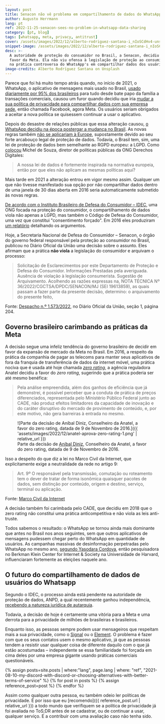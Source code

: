 ```yaml
---
layout: post
title: Senacon não vê problema em compartilhamento de dados do WhatsApp
author: Augusto Herrmann
lang: pt
ref: 2022-11-25-senacon-sees-no-problem-in-whatsapp-data-sharing
category: [pt, blog]
tags: [whatsapp, meta, privacy, antitrust]
cover: /assets/images/2022/12/alberto-rodriguez-santana-i_nIoSCdHv4-unsplash.jpg
snippet-image: /assets/images/2022/12/alberto-rodriguez-santana-i_nIoSCdHv4-unsplash.jpg
desc: >-
  A autoridade de proteção do consumidor no Brasil, a Senacon, decidiu a
  favor da Meta. Ela não viu ofensa à legislação de proteção ao consumidor
  na prática controversa do WhatsApp's em compartilhar dados dos usuários.
image-credits: Alberto Rodríguez Santana on Unsplash
---
```


Parece que foi há muito tempo atrás quando, no início de 2021, o WhatsApp,
o aplicativo de mensagens mais usado no Brasil,
[usado diariamente por 95% dos brasileiros](https://canaltech.com.br/apps/95-porcento-dos-brasileiros-que-usam-o-whatsapp-abrem-o-app-todos-os-dias-171055/)
para tudo desde bate papo da família a transações comerciais, causou um
furor quando decidiu que iria
[mudar a sua política de privacidade para compartilhar dados com sua empresa sede](https://g1.globo.com/economia/tecnologia/noticia/2021/01/06/whatsapp-comeca-a-avisar-que-ira-compartilhar-dados-dos-usuarios-com-o-facebook.ghtml),
então chamada Facebook, agora Meta. Os usuários seriam obrigados a aceitar
a nova política se quisessem continuar a usar o aplicativo.

Depois do desastre de relações públicas que essa alteração causou,
[o WhatsApp decidiu na época postergar a mudança no Brasil](https://www.bbc.com/portuguese/brasil-55680262).
As novas regras também
[não se aplicariam à Europe](https://www.bbc.com/portuguese/geral-55606054),
supostamente devido ao seu forte arcabouço legal de proteção de dados.
Todavia, o Brasil tem, sim, uma lei de proteção de dados bem semelhante
ao RGPD europeu: a LGPD. Como [colocou](https://idec.org.br/idec-na-imprensa/whatsapp-mantem-segredo-sobre-dados-compartilhados) Michel de Souza, diretor de
políticas públicas da ONG Derechos Digitales:

> A nossa lei de dados é fortemente inspirada na normativa europeia,
> então por que eles não aplicam as mesmas políticas aqui?

Mais tarde em 2021 a alteração entrou em vigor mesmo assim. Qualquer um
que não tivesse manifestado sua opção por não compartilhar dados dentro
de uma janela de 30 dias aberta em 2016 seria automaticamente submetido
às novas regras.

[De acordo com o Instituto Brasileiro de Defesa do Consumidor – IDEC](https://idec.org.br/dicas-e-direitos/mudanca-na-privacidade-do-whatsapp-e-agora),
uma ONG focada na proteção do consumidor, o compartilhamento de dados
viola não apenas a LGPD, mas também o Código de Defesa do Consumidor,
uma vez que constitui "consentimento forçado". Em 2016 eles produziram
[um relatório](http://www.idec.org.br/pdf/relatorio-whatsapp-termos-de-uso.pdf)
detalhando os argumentos.

Hoje, a Secretaria Nacional de Defesa do Consumidor – Senacon, o órgão
do governo federal responsável pela proteção ao consumidor no Brasil,
publicou no Diário Oficial da União uma decisão sobre o assunto. Eles
afirmam que a prática **não viola** a legislação do consumidor e
arquivam o processo:

> Solicitação de Esclarecimentos por este Departamento de Proteção e
> Defesa do Consumidor. Informações Prestadas pela averiguada. Ausência
> de violação à legislação consumerista. Sugestão de Arquivamento.
> Acolhendo as razões expressas na, NOTA TÉCNICA Nº
> 36/2022/CGCTSA/DPDC/SENACON/MJ (SEI 19613859), as quais passam a fazer
> parte da presente decisão, determino: o arquivamento do presente feito,

Fonte:
[Despacho n.º 1.573/2022](https://www.in.gov.br/en/web/dou/-/despacho-n-1.573/2022-446097082),
no Diário Oficial da União, seção 1,
página 204.

## Governo brasileiro carimbando as práticas da Meta

A decisão segue uma infeliz tendência do governo brasileiro de decidir
em favor da expansão de mercado da Meta no Brasil. Em 2016, a respeito
da prática da companhia de pagar as telecoms para manter seus aplicativos
de fora da franquia de transferência de dados da internet móvel, uma
prática nociva que é usada até hoje chamada
[*zero rating*](https://www.youtube.com/watch?v=gcJ7RnbMjE8), a agência
reguladora Anatel decidiu a favor do *zero rating*, sugerindo que a
prática poderia ser até mesmo benéfica:

> Pela análise empreendida, além dos ganhos de eficiência que já
> demonstrei, é possível perceber que a conduta de prática de preços
> diferenciados, representada pelo Ministério Público Federal junto ao
> CADE, não produz efeitos limitadores da capacidade de inovação e do
> caráter disruptivo do mercado de provimento de conteúdo, e, por este
> motivo, não gera barreiras à entrada no mesmo.

<figure markdown="1">
![Parte da decisão de Aníbal Diniz, Conselheiro da Anatel, a favor do zero rating, datada de 9 de Novembro de 2016.]({{ 'assets/images/2022/12/anatel-aprova-zero-rating-1.png' | relative_url }})
<figcaption>Parte da decisão de <a href="https://pt.wikipedia.org/wiki/An%C3%ADbal_Diniz">Aníbal Diniz</a>, Conselheiro da Anatel, a favor do zero rating, datada de 9 de Novembro de 2016.</figcaption>
</figure>

Isso a despeito do que diz a lei no Marco Civil da Internet, que
explicitamente exige a neutralidade da rede no artigo 9:

> Art. 9º O responsável pela transmissão, comutação ou roteamento tem o
> dever de tratar de forma isonômica quaisquer pacotes de dados, sem
> distinção por conteúdo, origem e destino, serviço, terminal ou
> aplicação.

Fonte:
[Marco Civil da Internet](http://www.planalto.gov.br/ccivil_03/_ato2011-2014/2014/lei/l12965.htm#art9)

A decisão também foi carimbada pelo CADE, que decidiu em 2018 que o zero
rating não constitui uma prática anticompetitiva e não viola as leis
anti-truste.

Todos sabemos o resultado: o WhatsApp se tornou ainda mais dominante que
antes no Brasil nos anos seguintes, sem que outros aplicativos de
mensagens pudessem chegar perto do WhatsApp em quantidade de usuários.
As campanhas massivas de desinformação perpetradas pelo WhatsApp no
mesmo ano,
[segundo Yasodara Cordova](https://theintercept.com/2018/08/10/whatsapp-facebook-gratis-fake-news/),
então pesquisadora no Berkman Klein Center for Internet & Society na
Universidade de Harvard, influenciaram fortemente as eleições naquele
ano.

## O futuro do compartilhamento de dados de usuários do Whatsapp

Segundo o IDEC, o processo ainda está pendente na autoridade de proteção
de dados, ANPD, a qual recentemente ganhou independência,
[recebendo a natureza jurídica de autarquia](https://www.in.gov.br/en/web/dou/-/medida-provisoria-n-1.124-de-13-de-junho-de-2022-407804608).

Todavia, a decisão de hoje é certamente uma vitória para a Meta e uma
derrota para a privacidade de milhões de brasileiras e brasileiros.

Enquanto isso, as pessoas sempre podem usar mensageiros que respeitam
mais a sua privacidade, como o [Signal](https://signal.org/) ou o
[Element](https://element.io/). O problema é fazer com que os seus
contatos usem o mesmo aplicativo, já que as pessoas tendem a resistir
usar qualquer coisa de diferente daquilo com o que já estão acostumadas
– independente se essa familiaridade foi forçada em cima deles por uma
empresa gigante usando práticas comerciais questionáveis.

{% assign posts=site.posts | where:"lang", page.lang | where: "ref", "2021-08-10-my-discord-with-discord-or-choosing-alternatives-with-better-terms-of-service" %}
{% for post in posts %}
{% assign reference_post=post %}
{% endfor %}

Assim como qualquer outra pessoa, eu também odeio ler políticas de
privacidade. É por isso que eu
[recomendo]({{ reference_post.url | relative_url }}) a todo mundo que
verifiquem se a política de privacidade já foi avaliada no ToS;DR antes
de se cadastrar, ou de continuar a usar, qualquer serviço. E a contribuir
com uma avaliação caso não tenha sido.
